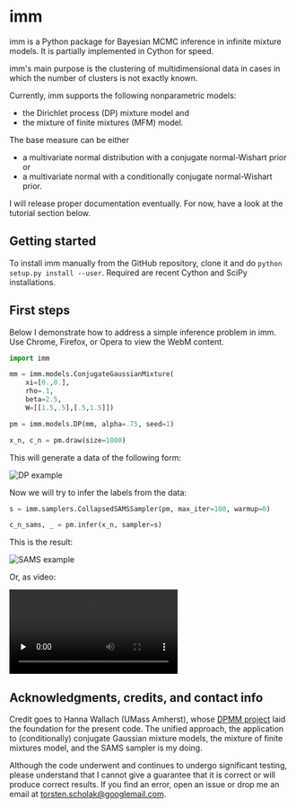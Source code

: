 imm
===

imm is a Python package for Bayesian MCMC inference in infinite mixture
models. It is partially implemented in Cython for speed.

imm's main purpose is the clustering of multidimensional data in cases in
which the number of clusters is not exactly known.

Currently, imm supports the following nonparametric models:

* the Dirichlet process (DP) mixture model and
* the mixture of finite mixtures (MFM) model.

The base measure can be either

* a multivariate normal distribution with a conjugate normal-Wishart prior or
* a multivariate normal with a conditionally conjugate normal-Wishart prior.

I will release proper documentation eventually. For now, have a look at the
tutorial section below.

Getting started
---------------

<!-- To install the latest version from PyPI, call `sudo pip install imm`. -->

To install imm manually from the GitHub repository, clone it and do
`python setup.py install --user`. Required are recent Cython and SciPy
installations.

First steps
-----------

Below I demonstrate how to address a simple inference problem in imm. Use
Chrome, Firefox, or Opera to view the WebM content.

```python
import imm

mm = imm.models.ConjugateGaussianMixture(
    xi=[0.,0.],
    rho=.1,
    beta=2.5,
    W=[[1.5,.5],[.5,1.5]])

pm = imm.models.DP(mm, alpha=.75, seed=1)

x_n, c_n = pm.draw(size=1000)
```

This will generate a data of the following form:

![DP example](https://raw.githubusercontent.com/tscholak/imm/master/dpgmm.png "Sample from a Dirichlet process Gaussian mixture model")

Now we will try to infer the labels from the data:

```python
s = imm.samplers.CollapsedSAMSSampler(pm, max_iter=100, warmup=0)

c_n_sams, _ = pm.infer(x_n, sampler=s)
```

This is the result:

![SAMS example](https://raw.githubusercontent.com/tscholak/imm/master/dpgmm_sams.png "Output of the SAMS sampler")

Or, as video:

<video controls="controls" preload="none">
    <source src="https://raw.githubusercontent.com/tscholak/imm/master/dpgmm_sams.webm" type="video/webm" />
    Your browser does not support the video tag.
</video>

Acknowledgments, credits, and contact info
------------------------------------------

Credit goes to Hanna Wallach (UMass Amherst), whose
[DPMM project](https://github.com/hannawallach/dpmm) laid the foundation for
the present code. The unified approach, the application to (conditionally)
conjugate Gaussian mixture models, the mixture of finite mixtures model,
and the SAMS sampler is my doing.

Although the code underwent and continues to
undergo significant testing, please understand that I cannot give a guarantee
that it is correct or will produce correct results. If you find an error,
open an issue or drop me an email at <torsten.scholak@googlemail.com>.
